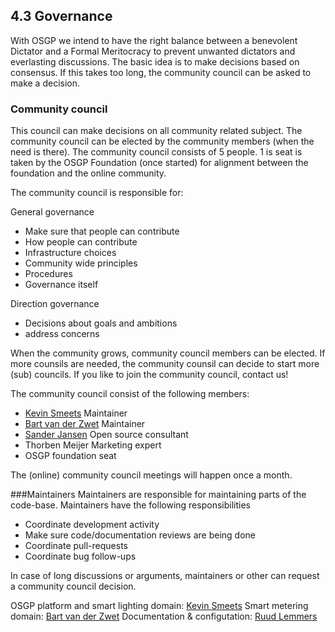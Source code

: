 ## 4.3 Governance

With OSGP we intend to have the right balance between a benevolent Dictator and a Formal Meritocracy to prevent unwanted dictators and everlasting discussions. The basic idea is to make decisions based on consensus. If this takes too long, the community council can be asked to make a decision.

### Community council
This council can make decisions on all community related subject. The community council can be elected by the community members (when the need is there). The community council consists of 5 people. 1 is seat is taken by the OSGP Foundation (once started) for alignment between the foundation and the online community.

The community council is responsible for:

General governance
- Make sure that people can contribute
- How people can contribute
- Infrastructure choices
- Community wide principles
- Procedures
- Governance itself

Direction governance
- Decisions about goals and ambitions
- address concerns

When the community grows, community council members can be elected. If more counsils are needed, the community counsil can decide to start more (sub) councils. If you like to join the community council, contact us!

The community council consist of the following members:
* [Kevin Smeets](https://github.com/kevinsmeets)    Maintainer
* [Bart van der Zwet](https://github.com/bvdzwet)   Maintainer
* [Sander Jansen](https://github.com/Sander3003)    Open source consultant
* Thorben Meijer                                    Marketing expert
* OSGP foundation seat

The (online) community council meetings will happen once a month.

###Maintainers
Maintainers are responsible for maintaining parts of the code-base. Maintainers have the following responsibilities
- Coordinate development activity
- Make sure code/documentation reviews are being done
- Coordinate pull-requests
- Coordinate bug follow-ups

In case of long discussions or arguments, maintainers or other can request a community council decision.

OSGP platform and smart lighting domain: [Kevin Smeets](https://github.com/kevinsmeets)
Smart metering domain: [Bart van der Zwet](https://github.com/bvdzwet)
Documentation & configutation: [Ruud Lemmers](https://github.com/rlemmers)
